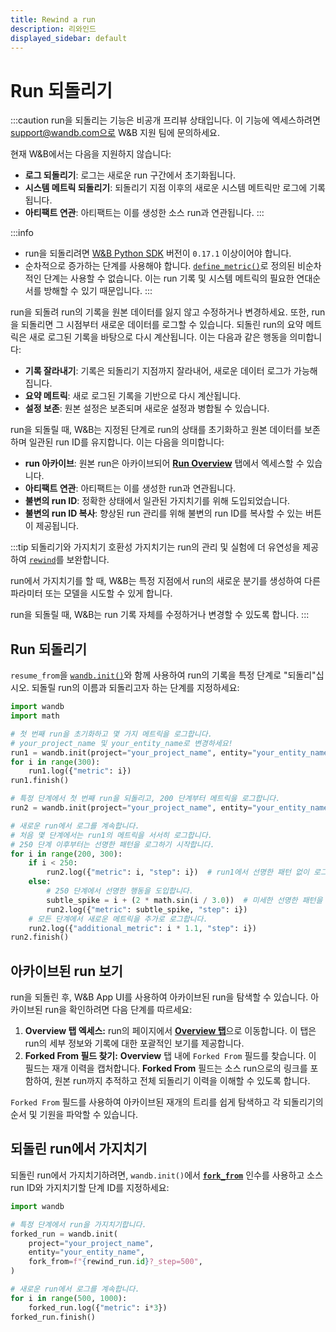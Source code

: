 ```yaml
---
title: Rewind a run
description: 리와인드
displayed_sidebar: default
---
```


# Run 되돌리기

:::caution
run을 되돌리는 기능은 비공개 프리뷰 상태입니다. 이 기능에 엑세스하려면 support@wandb.com으로 W&B 지원 팀에 문의하세요.

현재 W&B에서는 다음을 지원하지 않습니다:
* **로그 되돌리기**: 로그는 새로운 run 구간에서 초기화됩니다.
* **시스템 메트릭 되돌리기**: 되돌리기 지점 이후의 새로운 시스템 메트릭만 로그에 기록됩니다.
* **아티팩트 연관**: 아티팩트는 이를 생성한 소스 run과 연관됩니다.
:::

:::info
* run을 되돌리려면 [W&B Python SDK](https://pypi.org/project/wandb/) 버전이 `0.17.1` 이상이어야 합니다.
* 순차적으로 증가하는 단계를 사용해야 합니다. [`define_metric()`](/ref/python/run#define_metric)로 정의된 비순차적인 단계는 사용할 수 없습니다. 이는 run 기록 및 시스템 메트릭의 필요한 연대순서를 방해할 수 있기 때문입니다.
:::

run을 되돌려 run의 기록을 원본 데이터를 잃지 않고 수정하거나 변경하세요. 또한, run을 되돌리면 그 시점부터 새로운 데이터를 로그할 수 있습니다. 되돌린 run의 요약 메트릭은 새로 로그된 기록을 바탕으로 다시 계산됩니다. 이는 다음과 같은 행동을 의미합니다:
- **기록 잘라내기**: 기록은 되돌리기 지점까지 잘라내어, 새로운 데이터 로그가 가능해집니다.
- **요약 메트릭**: 새로 로그된 기록을 기반으로 다시 계산됩니다.
- **설정 보존**: 원본 설정은 보존되며 새로운 설정과 병합될 수 있습니다.

run을 되돌릴 때, W&B는 지정된 단계로 run의 상태를 초기화하고 원본 데이터를 보존하며 일관된 run ID를 유지합니다. 이는 다음을 의미합니다:

- **run 아카이브**: 원본 run은 아카이브되어 [**Run Overview**](/guides/app/pages/run-page#overview-tab) 탭에서 엑세스할 수 있습니다.
- **아티팩트 연관**: 아티팩트는 이를 생성한 run과 연관됩니다.
- **불변의 run ID**: 정확한 상태에서 일관된 가지치기를 위해 도입되었습니다.
- **불변의 run ID 복사**: 향상된 run 관리를 위해 불변의 run ID를 복사할 수 있는 버튼이 제공됩니다.

:::tip 되돌리기와 가지치기 호환성
가지치기는 run의 관리 및 실험에 더 유연성을 제공하여 [`rewind`](/guides/runs/rewind)를 보완합니다.

run에서 가지치기를 할 때, W&B는 특정 지점에서 run의 새로운 분기를 생성하여 다른 파라미터 또는 모델을 시도할 수 있게 합니다.

run을 되돌릴 때, W&B는 run 기록 자체를 수정하거나 변경할 수 있도록 합니다.
:::

## Run 되돌리기

`resume_from`을 [`wandb.init()`](/ref/python/init)와 함께 사용하여 run의 기록을 특정 단계로 "되돌리"십시오. 되돌릴 run의 이름과 되돌리고자 하는 단계를 지정하세요:

```python
import wandb
import math

# 첫 번째 run을 초기화하고 몇 가지 메트릭을 로그합니다.
# your_project_name 및 your_entity_name로 변경하세요!
run1 = wandb.init(project="your_project_name", entity="your_entity_name")
for i in range(300):
    run1.log({"metric": i})
run1.finish()

# 특정 단계에서 첫 번째 run을 되돌리고, 200 단계부터 메트릭을 로그합니다.
run2 = wandb.init(project="your_project_name", entity="your_entity_name", resume_from=f"{run1.id}?_step=200")

# 새로운 run에서 로그를 계속합니다.
# 처음 몇 단계에서는 run1의 메트릭을 서서히 로그합니다.
# 250 단계 이후부터는 선명한 패턴을 로그하기 시작합니다.
for i in range(200, 300):
    if i < 250:
        run2.log({"metric": i, "step": i})  # run1에서 선명한 패턴 없이 로그를 계속합니다.
    else:
        # 250 단계에서 선명한 행동을 도입합니다.
        subtle_spike = i + (2 * math.sin(i / 3.0))  # 미세한 선명한 패턴을 적용합니다.
        run2.log({"metric": subtle_spike, "step": i})
    # 모든 단계에서 새로운 메트릭을 추가로 로그합니다.
    run2.log({"additional_metric": i * 1.1, "step": i})
run2.finish()
```

## 아카이브된 run 보기

run을 되돌린 후, W&B App UI를 사용하여 아카이브된 run을 탐색할 수 있습니다. 아카이브된 run을 확인하려면 다음 단계를 따르세요:

1. **Overview 탭 엑세스:** run의 페이지에서 [**Overview 탭**](/guides/app/pages/run-page#overview-tab)으로 이동합니다. 이 탭은 run의 세부 정보와 기록에 대한 포괄적인 보기를 제공합니다.
2. **Forked From 필드 찾기:** **Overview** 탭 내에 `Forked From` 필드를 찾습니다. 이 필드는 재개 이력을 캡처합니다. **Forked From** 필드는 소스 run으로의 링크를 포함하여, 원본 run까지 추적하고 전체 되돌리기 이력을 이해할 수 있도록 합니다.

`Forked From` 필드를 사용하여 아카이브된 재개의 트리를 쉽게 탐색하고 각 되돌리기의 순서 및 기원을 파악할 수 있습니다.

## 되돌린 run에서 가지치기

되돌린 run에서 가지치기하려면, `wandb.init()`에서 [**`fork_from`**](/guides/runs/forking) 인수를 사용하고 소스 run ID와 가지치기할 단계 ID를 지정하세요:

```python
import wandb

# 특정 단계에서 run을 가지치기합니다.
forked_run = wandb.init(
    project="your_project_name",
    entity="your_entity_name",
    fork_from=f"{rewind_run.id}?_step=500",
)

# 새로운 run에서 로그를 계속합니다.
for i in range(500, 1000):
    forked_run.log({"metric": i*3})
forked_run.finish()
```
